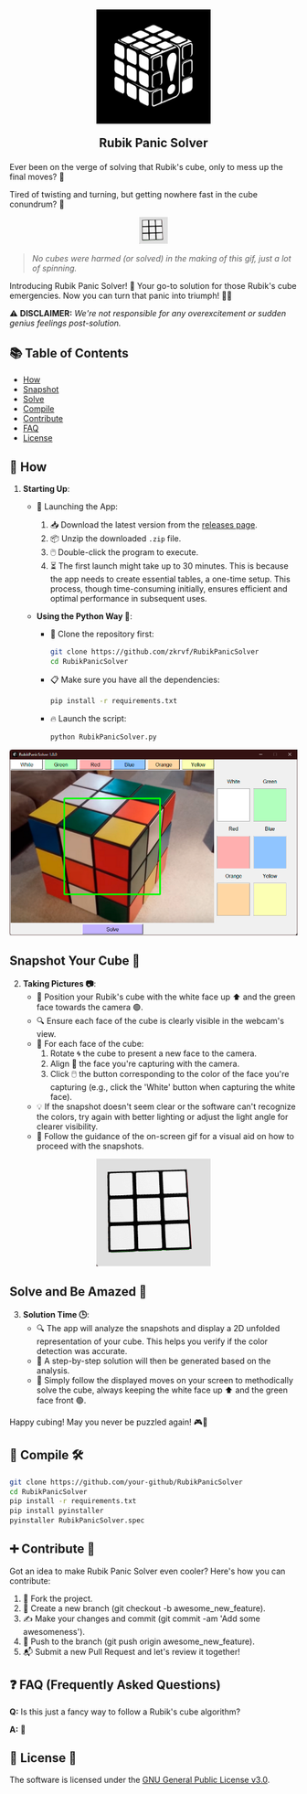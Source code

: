 <h2 align="center">
<img src="src/icon.png" style="vertical-align: bottom" width="200">
  
Rubik Panic Solver
</h2>

Ever been on the verge of solving that Rubik's cube, only to mess up the final moves? 🤯 

Tired of twisting and turning, but getting nowhere fast in the cube conundrum? 🔄 

<div align="center">
  <img src="src/tutorial.gif" width="50" />
</div>

> _No cubes were harmed (or solved) in the making of this gif, just a lot of spinning._

Introducing Rubik Panic Solver! 🚀 
Your go-to solution for those Rubik's cube emergencies. Now you can turn that panic into triumph! 🎉🧩

⚠️ **DISCLAIMER:** _We're not responsible for any overexcitement or sudden genius feelings post-solution._

## 📚 Table of Contents

- [How](#-how)
- [Snapshot](#snapshot-your-cube-)
- [Solve](#solve-and-be-amazed-)
- [Compile](#-compile-️)
- [Contribute](#-contribute-)
- [FAQ](#-faq-frequently-asked-questions)
- [License](#-license-)

## 📖 How

1. **Starting Up**:
   - 🚀 Launching the App:
     1. 📥 Download the latest version from the [releases page](https://github.com/zkrvf/RubikPanicSolver/releases).
     2. 📦 Unzip the downloaded `.zip` file.
     3. 🖱️ Double-click the program to execute.
     4. ⏳ The first launch might take up to 30 minutes. This is because the app needs to create essential tables, a one-time setup. This process, though time-consuming initially, ensures efficient and optimal performance in subsequent uses.

   - **Using the Python Way 🐍**:
     - 🚀 Clone the repository first:
       ```bash
       git clone https://github.com/zkrvf/RubikPanicSolver
       cd RubikPanicSolver
       ```
     - 📋 Make sure you have all the dependencies:
       ```bash
       pip install -r requirements.txt
       ```
     - 🔥 Launch the script:
       ```bash
       python RubikPanicSolver.py
       ```

<div align="center">
  <img src="src/1.png" />
</div>

## Snapshot Your Cube 📸
2. **Taking Pictures 📷**:
   - 🧩 Position your Rubik's cube with the white face up ⬆️ and the green face towards the camera 🟢.
   - 🔍 Ensure each face of the cube is clearly visible in the webcam's view.
   - 🔄 For each face of the cube:
     1. Rotate 🌀 the cube to present a new face to the camera.
     2. Align 📏 the face you're capturing with the camera.
     3. Click 🖱️ the button corresponding to the color of the face you're capturing (e.g., click the 'White' button when capturing the white face).
   - 💡 If the snapshot doesn't seem clear or the software can't recognize the colors, try again with better lighting or adjust the light angle for clearer visibility.
   - 🎥 Follow the guidance of the on-screen gif for a visual aid on how to proceed with the snapshots.

<div align="center">
  <img src="src/tutorial.gif" width="200" />
</div>

## Solve and Be Amazed 🧠
3. **Solution Time 🕒**:
   - 🔍 The app will analyze the snapshots and display a 2D unfolded representation of your cube. This helps you verify if the color detection was accurate.
   - 🧩 A step-by-step solution will then be generated based on the analysis.
   - 🔄 Simply follow the displayed moves on your screen to methodically solve the cube, always keeping the white face up ⬆️ and the green face front 🟢.

Happy cubing! May you never be puzzled again! 🎮🎲

## 🔧 Compile 🛠️
```bash
git clone https://github.com/your-github/RubikPanicSolver
cd RubikPanicSolver
pip install -r requirements.txt
pip install pyinstaller
pyinstaller RubikPanicSolver.spec
```
## ➕ Contribute 🤝

Got an idea to make Rubik Panic Solver even cooler? Here's how you can contribute:

1. 🍴 Fork the project.
2. 🌱 Create a new branch (git checkout -b awesome_new_feature).
3. ✍️ Make your changes and commit (git commit -am 'Add some awesomeness').
4. 🚀 Push to the branch (git push origin awesome_new_feature).
5. 📬 Submit a new Pull Request and let's review it together!

## ❓ FAQ (Frequently Asked Questions)

**Q:** Is this just a fancy way to follow a Rubik's cube algorithm?

**A:** 👀

## 📝 License 📜
The software is licensed under the [GNU General Public License v3.0](https://www.gnu.org/licenses/gpl-3.0.en.html).
